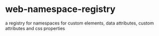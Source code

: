 # web-namespace-registry
a registry for namespaces for custom elements, data attributes, custom attributes and css properties
